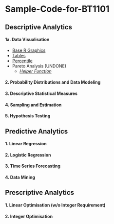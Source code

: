# Sample-Code-for-BT1101
## Descriptive Analytics
#### 1a. Data Visualisation
- [Base R Graphics](1-1.md)
- [Tables](1-2.md)</br>
- [Percentile]([SC]-Descriptive-Analytics/[SC]-Data-Visualisation/[M]-Percentile.md)
- Pareto Analysis (UNDONE)
  - [_Helper Function_]([SC]-Descriptive-Analytics/[SC]-Data-Visualisation/[HF]-Pareto-Analysis.md)
#### 2. Probability Distributions and Data Modeling
#### 3. Descriptive Statistical Measures
#### 4. Sampling and Estimation
#### 5. Hypothesis Testing
## Predictive Analytics
#### 1. Linear Regression
#### 2. Logistic Regression
#### 3. Time Series Forecasting
#### 4. Data Mining
## Prescriptive Analytics
#### 1. Linear Optimisation (w/o Integer Requirement)
#### 2. Integer Optimisation
